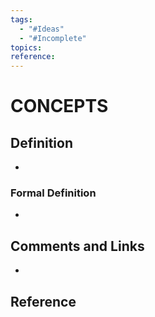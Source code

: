 ```yaml
---
tags:
  - "#Ideas"
  - "#Incomplete"
topics: 
reference:
---
```

# CONCEPTS
## Definition

- 

### Formal Definition

- 

## Comments and Links

- 
## Reference